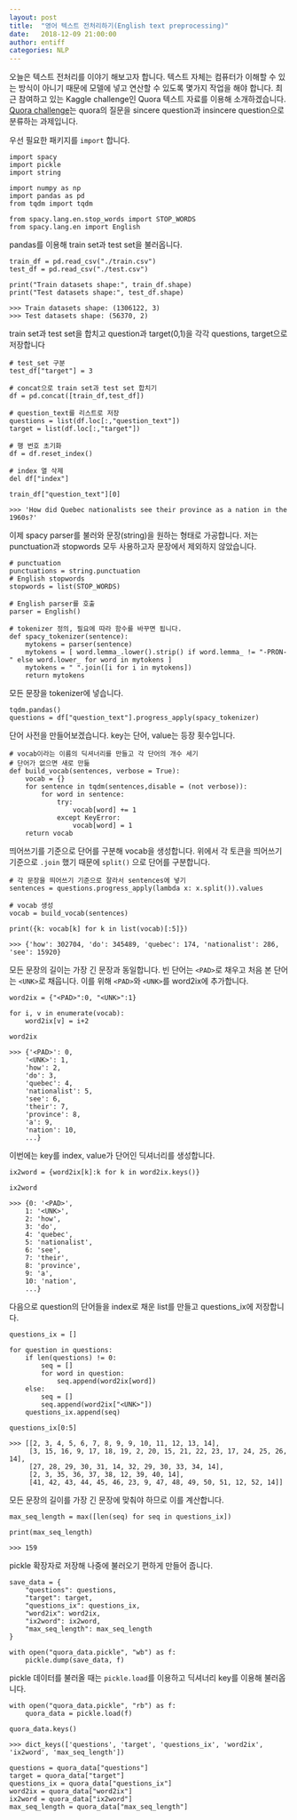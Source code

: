 ```yaml
---
layout: post
title:  "영어 텍스트 전처리하기(English text preprocessing)"
date:   2018-12-09 21:00:00
author: entiff
categories: NLP
---
```


오늘은 텍스트 전처리를 이야기 해보고자 합니다. 텍스트 자체는 컴퓨터가 이해할 수 있는 방식이 아니기 때문에 모델에 넣고 연산할 수 있도록 몇가지 작업을 해야 합니다. 최근 참여하고 있는 Kaggle challenge인 Quora 텍스트 자료를 이용해 소개하겠습니다. [Quora challenge](https://www.kaggle.com/c/quora-insincere-questions-classification)는 quora의 질문을 sincere question과 insincere question으로 분류하는 과제입니다.

우선 필요한 패키지를 `import` 합니다.

~~~
import spacy
import pickle
import string

import numpy as np
import pandas as pd
from tqdm import tqdm

from spacy.lang.en.stop_words import STOP_WORDS
from spacy.lang.en import English
~~~

pandas를 이용해 train set과 test set을 불러옵니다.

~~~
train_df = pd.read_csv("./train.csv")
test_df = pd.read_csv("./test.csv")

print("Train datasets shape:", train_df.shape)
print("Test datasets shape:", test_df.shape)

>>> Train datasets shape: (1306122, 3)
>>> Test datasets shape: (56370, 2)
~~~

train set과 test set을 합치고 question과 target(0,1)을 각각 questions, target으로 저장합니다

~~~
# test_set 구분
test_df["target"] = 3

# concat으로 train set과 test set 합치기
df = pd.concat([train_df,test_df])

# question_text를 리스트로 저장
questions = list(df.loc[:,"question_text"])
target = list(df.loc[:,"target"])

# 행 번호 초기화
df = df.reset_index()

# index 열 삭제
del df["index"]

train_df["question_text"][0]

>>> 'How did Quebec nationalists see their province as a nation in the 1960s?'
~~~

이제 spacy parser를 불러와 문장(string)을 원하는 형태로 가공합니다. 저는 punctuation과 stopwords 모두 사용하고자 문장에서 제외하지 않았습니다.

~~~
# punctuation
punctuations = string.punctuation
# English stopwords
stopwords = list(STOP_WORDS)

# English parser를 호출
parser = English()

# tokenizer 정의, 필요에 따라 함수를 바꾸면 됩니다.
def spacy_tokenizer(sentence):
    mytokens = parser(sentence)
    mytokens = [ word.lemma_.lower().strip() if word.lemma_ != "-PRON-" else word.lower_ for word in mytokens ]
    mytokens = " ".join([i for i in mytokens])
    return mytokens
~~~

모든 문장을 tokenizer에 넣습니다.

~~~
tqdm.pandas()
questions = df["question_text"].progress_apply(spacy_tokenizer)
~~~

단어 사전을 만들어보겠습니다. key는 단어, value는 등장 횟수입니다.

~~~
# vocab이라는 이름의 딕셔너리를 만들고 각 단어의 개수 세기
# 단어가 없으면 새로 만듦
def build_vocab(sentences, verbose = True):
    vocab = {}
    for sentence in tqdm(sentences,disable = (not verbose)):
        for word in sentence:
            try:
                vocab[word] += 1
            except KeyError:
                vocab[word] = 1
    return vocab
~~~

띄어쓰기를 기준으로 단어를 구분해 vocab을 생성합니다. 위에서 각 토큰을 띄어쓰기 기준으로 `.join` 했기 때문에 `split()` 으로 단어를 구분합니다.

~~~
# 각 문장을 띄어쓰기 기준으로 잘라서 sentences에 넣기
sentences = questions.progress_apply(lambda x: x.split()).values

# vocab 생성
vocab = build_vocab(sentences)

print({k: vocab[k] for k in list(vocab)[:5]})

>>> {'how': 302704, 'do': 345489, 'quebec': 174, 'nationalist': 286, 'see': 15920}
~~~

모든 문장의 길이는 가장 긴 문장과 동일합니다. 빈 단어는 `<PAD>`로 채우고 처음 본 단어는 `<UNK>`로 채웁니다.
이를 위해 `<PAD>`와 `<UNK>`를 word2ix에 추가합니다.
~~~
word2ix = {"<PAD>":0, "<UNK>":1}

for i, v in enumerate(vocab):
    word2ix[v] = i+2

word2ix

>>> {'<PAD>': 0,
    '<UNK>': 1,
    'how': 2,
    'do': 3,
    'quebec': 4,
    'nationalist': 5,
    'see': 6,
    'their': 7,
    'province': 8,
    'a': 9,
    'nation': 10,
    ...}
~~~

이번에는 key를 index, value가 단어인 딕셔너리를 생성합니다.

~~~
ix2word = {word2ix[k]:k for k in word2ix.keys()}

ix2word

>>> {0: '<PAD>',
    1: '<UNK>',
    2: 'how',
    3: 'do',
    4: 'quebec',
    5: 'nationalist',
    6: 'see',
    7: 'their',
    8: 'province',
    9: 'a',
    10: 'nation',
    ...}
~~~

다음으로 question의 단어들을 index로 채운 list를 만들고 questions_ix에 저장합니다.

~~~
questions_ix = []

for question in questions:
    if len(questions) != 0:
        seq = []
        for word in question:
            seq.append(word2ix[word])
    else:
        seq = []
        seq.append(word2ix["<UNK>"])
    questions_ix.append(seq)

questions_ix[0:5]

>>> [[2, 3, 4, 5, 6, 7, 8, 9, 9, 10, 11, 12, 13, 14],
     [3, 15, 16, 9, 17, 18, 19, 2, 20, 15, 21, 22, 23, 17, 24, 25, 26, 14],
     [27, 28, 29, 30, 31, 14, 32, 29, 30, 33, 34, 14],
     [2, 3, 35, 36, 37, 38, 12, 39, 40, 14],
     [41, 42, 43, 44, 45, 46, 23, 9, 47, 48, 49, 50, 51, 12, 52, 14]]
~~~

모든 문장의 길이를 가장 긴 문장에 맞춰야 하므로 이를 계산합니다.

~~~
max_seq_length = max([len(seq) for seq in questions_ix])

print(max_seq_length)

>>> 159
~~~

pickle 확장자로 저장해 나중에 불러오기 편하게 만들어 줍니다.

~~~
save_data = {
    "questions": questions,
    "target": target,
    "questions_ix": questions_ix,
    "word2ix": word2ix,
    "ix2word": ix2word,
    "max_seq_length": max_seq_length
}

with open("quora_data.pickle", "wb") as f:
    pickle.dump(save_data, f)
~~~

pickle 데이터를 불러올 때는 `pickle.load`를 이용하고 딕셔너리 key를 이용해 불러옵니다.

~~~
with open("quora_data.pickle", "rb") as f:
    quora_data = pickle.load(f)

quora_data.keys()

>>> dict_keys(['questions', 'target', 'questions_ix', 'word2ix', 'ix2word', 'max_seq_length'])
~~~

~~~
questions = quora_data["questions"]
target = quora_data["target"]
questions_ix = quora_data["questions_ix"]
word2ix = quora_data["word2ix"]
ix2word = quora_data["ix2word"]
max_seq_length = quora_data["max_seq_length"]
~~~
